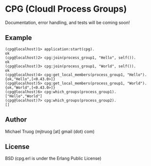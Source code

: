 CPG (CloudI Process Groups)
===========================

Documentation, error handling, and tests will be coming soon!

Example
-------

    (cpg@localhost)1> application:start(cpg).
    ok
    (cpg@localhost)2> cpg:join(process_group1, "Hello", self()).      
    ok
    (cpg@localhost)3> cpg:join(process_group1, "World", self()).
    ok
    (cpg@localhost)4> cpg:get_local_members(process_group1, "Hello"). 
    {ok,"Hello",[<0.43.0>]}
    (cpg@localhost)5> cpg:get_local_members(process_group1, "World").
    {ok,"World",[<0.43.0>]}
    (cpg@localhost)6> cpg:which_groups(process_group1).              
    ["Hello","World"]
    (cpg@localhost)7> cpg:which_groups(process_group2).
    []
    
Author
------

Michael Truog (mjtruog [at] gmail (dot) com)

License
-------

BSD (cpg.erl is under the Erlang Public License)

